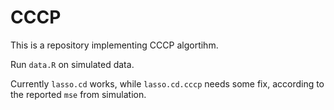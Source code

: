 CCCP
=======

This is a repository implementing CCCP algortihm.

Run `data.R` on simulated data.

Currently `lasso.cd` works, while `lasso.cd.cccp` needs some fix, according to the reported `mse` from simulation.
